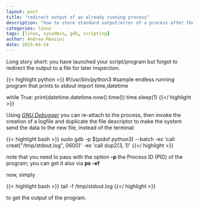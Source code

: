```yaml
---
layout: post
title: "redirect output of an already running process"
description: "how to store standard output/error of a process after the execution"
categories: linux
tags: [linux, sysadmin, gdb, scripting]
author: Andrea Manzini
date: 2015-04-24
---
```



Long story short: you have launched your script/program but forgot to redirect the output to a file for later inspection.

{{< highlight python >}}
#!/usr/bin/python3
#sample endless running program that prints to stdout
import time,datetime

while True:
    print(datetime.datetime.now().time())
    time.sleep(1)
{{</ highlight >}}


Using [*GNU Debugger*](https://www.gnu.org/software/gdb/) you can re-attach to the process, then invoke the creation of a logfile and duplicate the file descriptor to make the system send the data to the new file, instead of the terminal:

{{< highlight bash >}}
sudo gdb -p $(pidof python3) --batch -ex 'call creat("/tmp/stdout.log", 0600)' -ex 'call dup2(3, 1)'
{{</ highlight >}}


note that you need to pass with the option **-p** the Process ID (PID) of the program; you can get it also via **ps -ef**
  
now, simply

{{< highlight bash >}}
tail -f /tmp/stdout.log
{{</ highlight >}}

to get the output of the program.


